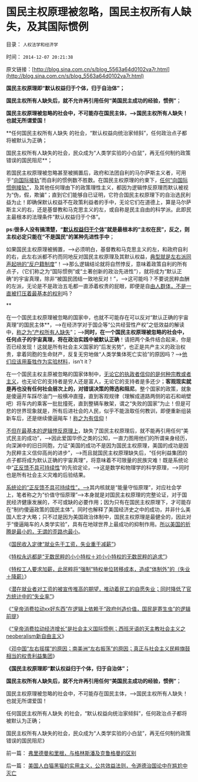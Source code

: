 # 国民主权原理被忽略，国民主权所有人缺失，及其国际惯例

目录： `人权法学和经济学` 

时间： `2014-12-07 20:21:38` 

原文链接：[http://blog.sina.com.cn/s/blog_5563a64d0102va7r.html](http://blog.sina.com.cn/s/blog_5563a64d0102va7r.html)

**国民主权原理即“默认权益归于个体，归于自治体”；**

**国民主权所有人缺失后，就不允许再引用任何“美国民主成功的经验，惯例”**；

**国民主权原理被忽略的社会中，不可能存在国民主体，——>国民主权所有人缺失！也就无所谓爱国！**

**任何国民主权所有人缺失
的社会，“默认权益向统治家倾斜”，任何政治点子都将被默认为正确；

国民主权所有人缺失的社会，民众成为“人类学实验的小白鼠”，再无任何制约政策错误的国民阻尼**；

若国民主权原理被忽略甚至被搁置后，政府和法团自利的马尔萨斯主义者，可用于“[向国际接轨](../../../2014/5/14/援国际惯例的“有中国特色的国际接轨”的煽动伎俩.md)”而自利的惯例数不胜数。在国民主权原理的约束下，[任何“向国际惯例接轨”](../../../2013/11/19/中国特色对国际惯例的偷换概念的接轨的简单列举.md)，及其他任何理由下的政策理性主义，都因为逻辑悖反原理而默认被视为“伪，假，欺骗”；直到它们能够自已证明，它符合国民主权原理下的自治选民利益为止！即确保默认权益不在政策利益者的手中，无论它们在道德上，算是马尔萨斯主义的右，还是基督教和马克思主义的左，或自称是民主自由的科学派。此即民主最根本的法理条件“默认权益归于个体”。

**ps:很多人没有搞清楚，“[默认权益归于个体](../../../2013/8/16/李天一轮奸案可能被黑白颠倒的科学原理.md)”就是最根本的“主权在民”，反之，则主权必定只能在“不是国民”的某种先进性手中**；

如果国民主权原理被搁置，——>必须明白，基督教和马克思主义的左，和政府自利的右，此左右派都不约而同地反对国民主权原理及其默认权益，[典型就是左右派同声起哄的“反户籍制度](../../../2013/6/22/临时工发飚，反户籍制度概念混乱的借题发挥.md)”！——>那么逻辑结论就将自然悖反，意味着政策自利的所有点子，（它们称之为“国际惯例”或“土著创新的政治先进性”），就将成为“默认正确”的宇宙真理，除非“被国民团结一致地反对！”，——>这可能吗？不要说民粹血酬的左派，无论是不是政治五毛都一直添着权贵的屁眼，即便是自[由人群体，不是一直被打压着最基本的权利](../../../2009/3/24/大学无书！每个人都有个人利益观点发言权.md)吗？

**

在一个国民主权原理被忽略的国家中，也就不可能存在可以反对“默认正确的宇宙真理”的国民主体**，——>在经济学对于国企等“公共经营性产权”之低效益的解读中，[称之为“产权所有人缺失](../../../2009/11/1/对象逻辑标识语义矫饰的“所有权窃据”.md)”；——>**同时，在一个国民主权原理被忽略的社会中，任何点子的宇宙真理，将在政治实践中被默认正确**！请把两个条件结合起来，你是否已经发现！这就是所有社会主义国家的“后发劣势”，也正是共产主义的政治权贵，拿着同胞的生命财产，反复无穷地做“人类学集体死亡实验”的原因吗？——>[他们应该用畜牲作为实验材料](../../../2012/6/28/他们应该用小白鼠做实验！.md)，isn’t
it？

在一个国民主权主原被忽略的国家体制中，[无论它的执政者信仰的是何种宗教或者主义](../../../2013/11/13/宇宙真理强势崛起一年多，地狱法则的英明投机！.md)，也无论它的支持者是穷人还是富人，无论它的支持者是多还少；**客观现实就是再也没有任何社会层次上的，对错误决策的筛选和阻尼**。整个国家的政策，就象是傻逼开车踩尽油门一般横冲直撞，直到客观规律（理解成道路两侧的岩石和峭壁吧）将车内的乘客一批批撞死，直到整辆车散架，谓之“失败的国家”为止！但是可悲的世界现象就是，所有后进社会的人民，似乎不能汲取任何教训，即便重新组装新车后，还是继续傻逼飚车！[称之为有信仰](http://darthvad.blog.sohu.com/112211203.html)！

[不但在最基本的逻辑悖反原理上](../../../2014/10/14/“逻辑悖反和统一定理”的不可质疑的强大威力.md)，缺失了国民主权原理后，就不能再引用任何“美式民主的成功”，——>因此爱国华侨之类的公知，一直力图用他们的所谓亲身经历，向深渊中的旧日同胞，力证“美国的成功不是因为国民主权原理，美国的成功是因为民粹主义信仰高尚的进步”，——>而且就国民主权原理缺失后，“任何利益集团的点子都将成为默认正确的宇宙真理”，将意味着不可限量的民族灾难！既是系统论中“[正反馈不具可持续性](../../../2014/1/14/剪刀差定律“正反馈不具持续性”克服“信息不对称”.md)”的先验定论，——>这是数学和物理学的科学原理，——>同时也是所有社会主义灾难的后验结果。

[系统论的“正反馈不具可持续性”，——>](../../../2014/1/14/研究“社会可持续性”的经济学，被剪刀差限定于“短缺原理”.md)其内核就是“能量守恒原理”，对应社会学上，笔者称之为“价值守恒原理”——>本身就是对国民主权原理的完整论证，对于国民经济健康发展的，不可或缺的必要作用；因为只有在国民主权原理下，才可能存在“制约傻逼政策的国民主体”。同时也解释了美国经济史之中的成功，并非什么美国人宏才大略；只不过是因为美国政治体制中，国民主权原理是最健全的，因此对于“傻逼飚车的人类学实验”，具有在地球世界上最成功的抑制作用。[所以美国的折腾是最小的，无谓的歪路也最小](../../../2008/7/19/美国战无不胜的强大，纯属狗屎运.md)。

《[国民收入定律“就业先于工资，失业重于减薪”](../../../2014/11/12/国民收入定律“就业先于工资，失业重于减薪”.md)》

《[特权永远都是“无数民粹的小小特权＋对小小特权的无数民粹的追求”](../../../2014/11/14/从免费医疗到强制加薪，道德声讨科学的愚暴民粹！.md)》

《[特权工人要求加薪，此民粹将“强制”特权单位转移成本，造成“体制外”的（失业＋降薪）](../../../2014/11/21/国民收入定理适用复苏时期，也适合于萧条下降时期.md)》

《[潜在就业者对工资的被宣传推高的期望，推动着民工的自愿失业；同时降低了官方统计中的“失业率”](../../../2014/11/26/官媒宣传“平均工资上涨”，直接促进了失业失业，制造了民工荒；.md)》

《[“皇帝消费拉动xx好东西”在逻辑上依赖于“政府创造价值，国民是寄生虫”的逻辑前提](../../../2014/11/27/“拉动增长”就是“看得见的手”祸国殃民的铁证！.md)》

《[“皇帝消费拉动经济增长”是社会主义国际惯例；西班牙语的天主教社会主义之neoberalism新自由主义](../../../2014/12/5/“皇帝消费拉动经济增长”是社会主义的国际惯例.md)》

《[邓中国“左右摇摆”的原因；南美洲“左右振荡”的原因；真正与社会主义民粹旗鼓相当的权贵利益集团](../../../2014/12/6/何种逻辑条件令“政府拉动经济增长”成为暴政？.md)》

**《国民主权原理即“默认权益归于个体，归于自治体”；**

**国民主权所有人缺失后，就不允许再引用任何“美国民主成功的经验，惯例”**；

国民主权原理被忽略的社会中，不可能存在国民主体，——>国民主权所有人缺失！也就无所谓爱国！

任何国民主权所有人缺失 的社会，“默认权益向统治家倾斜”，任何政治点子都将被默认为正确；

国民主权所有人缺失的社会，民众成为“人类学实验的小白鼠”，再无任何制约政策错误的国民阻尼》

前一篇： [弗里德曼和里根，与格林斯潘及克鲁格曼的区别](../../../2014/12/14/弗里德曼和里根，与格林斯潘及克鲁格曼的区别.md)

后一篇： [美国人白猫黑猫的实用主义，公共效益法则，令道德治国论中在尴尬中灭亡](../../../2014/12/1/美国人白猫黑猫的实用主义，公共效益法则，令道德治国论中在尴尬中灭亡.md)

